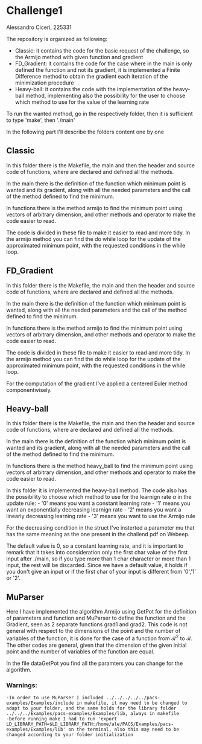 # Challenge1
Alessandro Ciceri, 225331

The repository is organized as following:
  - Classic: it contains the code for the basic request of the challenge, so the Armijo method with given function and gradient
  - FD_Gradient: it contains the code for the case where in the main is only defined the function and not its gradient, it is implemented a Finite Difference method to obtain the gradient each iteration of the minimization procedure
  - Heavy-ball: it contains the code with the implementation of the heavy-ball method, implementing also the possibility for the user to choose which method to use for the value of the learning rate

To run the wanted method, go in the respectively folder, then it is sufficient to type 'make', then './main'

In the following part I'll describe the folders content one by one 
## Classic
  In this folder there is the Makefile, the main and then the header and source code of functions, where are declared and defined all the methods. 
  
  In the main there is the definition of the function which minimum point is wanted and its gradient, along with all the needed parameters and the call of the method defined to find the minimum.
  
  In functions there is the method armijo to find the minimum point using vectors of arbitrary dimension, and other methods and operator to make the code easier to read. 
  
  The code is divided in these file to make it easier to read and more tidy. In the armijo method you can find the do while loop for the update of the approximated minimum point, with the requested conditions in the while loop. 

## FD_Gradient
  In this folder there is the Makefile, the main and then the header and source code of functions, where are declared and defined all the methods. 
  
  In the main there is the definition of the function which minimum point is wanted, along with all the needed parameters and the call of the method defined to find the minimum. 
  
  In functions there is the method armijo to find the minimum point using vectors of arbitrary dimension, and other methods and operator to make the code easier to read. 
  
  The code is divided in these file to make it easier to read and more tidy. In the armijo method you can find the do while loop for the update of the approximated minimum point, with the requested conditions in the while loop. 
  
  For the computation of the gradient I've applied a centered Euler method componentwisely. 

## Heavy-ball
  In this folder there is the Makefile, the main and then the header and source code of functions, where are declared and defined all the methods. 
  
  In the main there is the definition of the function which minimum point is wanted and its gradient, along with all the needed parameters and the call of the method defined to find the minimum. 
  
  In functions there is the method heavy_ball to find the minimum point using vectors of arbitrary dimension, and other methods and operator to make the code easier to read. 
  
  In this folder it is implemented the heavy-ball method. The code also has the possibility to choose which method to use for the learnign rate $\alpha$ in the update rule: 
    - '0' means you want a constant learning rate 
    - '1' means you want an exponentially decreasing learnign rate 
    - '2' means you want a linearly decreasing learning rate 
    - '3' means you want to use the Armijo rule
    
  For the decreasing condition in the struct I've insterted a parameter mu that has the same meaning as the one present in the challend pdf on Webeep. 
  
  The default value is 0, so a constant learning rate, and it is important to remark that it takes into consideration only the first char value of the first input after ./main, so if you type more than 1 char character or more than 1 input, the rest will be discarded. Since we have a default value, it holds if you don't give an input or if the first char of your input is different from '0','1' or '2'.


## MuParser
  Here I have implemented the algorithm Armijo using GetPot for the definition of parameters and function and MuParser to define the function and the Gradient, seen as 2 separate functions grad1 and grad2. This code is not general with respect to the dimensions of the point and the number of variables of the function, it is done for the case of a function from $\mathcal{R}^2$ to $\mathcal{R}$. The other codes are general, given that the dimension of the given initial point and the number of variables of the function are equal.

  In the file dataGetPot you find all the paramters you can change for the algorithm.

  ### Warnings: 
    -In order to use MuParser I included ../../../../../pacs-examples/Examples/include in makefile, it may need to be changed to adapt to your folder, and the same holds for the library folder ../../../Examples/pacs-examples/Examples/lib, always in makefile
    -before running make I had to run 'export LD_LIBRARY_PATH=$LD_LIBRARY_PATH:/home/ale/PACS/Examples/pacs-examples/Examples/lib' on the terminal, also this may need to be changed according to your folder initialization




  
